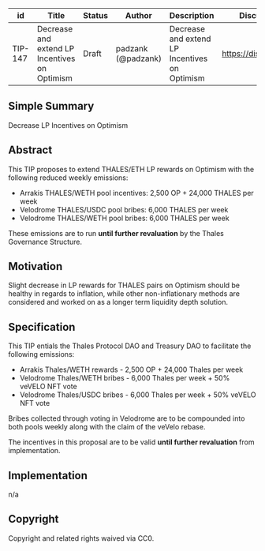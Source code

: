 | id | Title | Status | Author | Description | Discussions to | Created |
| ----------- | ----------- | ----------- | ----------- | ----------- | ----------- | ----------- |
| TIP-147 | Decrease and extend LP Incentives on Optimism | Draft | padzank (@padzank) | Decrease and extend LP Incentives on Optimism | https://discord.gg/thales | 2023-06-08

## Simple Summary

Decrease LP Incentives on Optimism

## Abstract

This TIP proposes to extend THALES/ETH LP rewards on Optimism with the following reduced weekly emissions:

- Arrakis THALES/WETH pool incentives: 2,500 OP + 24,000 THALES per week
- Velodrome THALES/USDC pool bribes: 6,000 THALES per week
- Velodrome THALES/WETH pool bribes: 6,000 THALES per week
  
These emissions are to run **until further revaluation** by the Thales Governance Structure.  
  
## Motivation
 
Slight decrease in LP rewards for THALES pairs on Optimism should be healthy in regards to inflation, while other non-inflationary methods are considered and worked on as a longer term liquidity depth solution.

## Specification 

This TIP entials the Thales Protocol DAO and Treasury DAO to facilitate the following emissions:  
  
- Arrakis   Thales/WETH rewards -   2,500 OP + 24,000 Thales  per week
- Velodrome Thales/WETH bribes -   6,000 Thales per week + 50% veVELO NFT vote  
- Velodrome Thales/USDC bribes -   6,000 Thales per week + 50% veVELO NFT vote  
  
Bribes collected through voting in Velodrome are to be compounded into both pools weekly along with the claim of the veVelo rebase.  
  
The incentives in this proposal are to be valid **until further revaluation** from implementation. 

## Implementation

n/a

## Copyright
 
Copyright and related rights waived via CC0.
